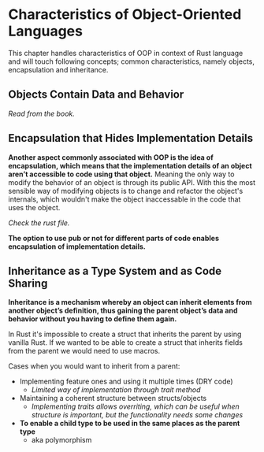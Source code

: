 # Characteristics of Object-Oriented Languages

This chapter handles characteristics of OOP in context of Rust language and will touch following concepts; common characteristics, namely objects, encapsulation and inheritance.

## Objects Contain Data and Behavior

*Read from the book.*

## Encapsulation that Hides Implementation Details

**Another aspect commonly associated with OOP is the idea of encapsulation, which means that the implementation details of an object aren’t accessible to code using that object.** Meaning the only way to modify the behavior of an object is through its public API. With this the most sensible way of modifying objects is to change and refactor the object's internals, which wouldn't make the object inaccessable in the code that uses the object.

*Check the rust file.*

**The option to use pub or not for different parts of code enables encapsulation of implementation details.**

## Inheritance as a Type System and as Code Sharing

**Inheritance is a mechanism whereby an object can inherit elements from another object’s definition, thus gaining the parent object’s data and behavior without you having to define them again.**

In Rust it's impossible to create a struct that inherits the parent by using vanilla Rust. If we wanted to be able to create a struct that inherits fields from the parent we would need to use macros.

Cases when you would want to inherit from a parent:
- Implementing feature ones and using it multiple times (DRY code)
  - *Limited way of implementation through trait method*
- Maintaining a coherent structure between structs/objects
  - *Implementing traits allows overriting, which can be useful when structure is important, but the functionality needs some changes*
- **To enable a child type to be used in the same places as the parent type**
  - aka polymorphism